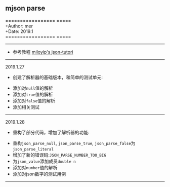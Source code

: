 ## mjson parse

================= =====  
+Author: mer  
+Date: 2019.1  
================= =====  

---
- 参考教程 [miloyip's json-tutori](https://github.com/miloyip/json-tutorial)
---

2019.1.27

+ 创建了解析器的基础版本，和简单的测试单元:
 - 添加对`null`值的解析
 - 添加对`true`值的解析
 - 添加对`false`值的解析
 - 添加相关测试

---

2019.1.28

+ 重构了部分代码，增加了解析器的功能:
 - 重构`json_parse_null`, `json_parse_true`, `json_parse_false`为 `json_parse_literal`
 - 增加了新的错误码:`JSON_PARSE_NUMBER_TOO_BIG`
 - 为`json_value`添加成员`double n`
 - 添加对`number`值的解析
 - 添加对json数字的测试用例

---
